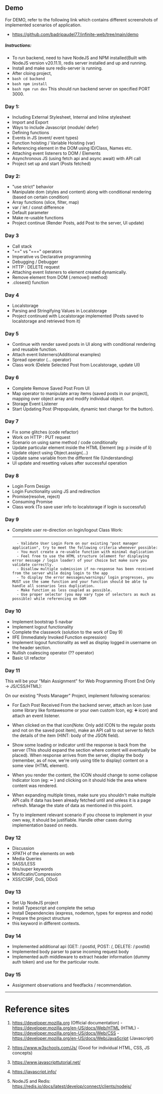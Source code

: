 ## Demo
For DEMO, refer to the following link which contains different screenshots of implemented scenarios of application.
- https://github.com/badripaudel77/infinite-web/tree/main/demo

##### Instructions: 
- To run backend, need to have NodeJS and NPM installed(Built with NodeJS version v20.11.1), redis server installed and up and running.
- Install and make sure redis-server is running.
- After cloing project, 
- ```bash cd backend```
- ```bash npm install```
- ```bash npm run dev```
This should run backend server on specified PORT 3000.

### Day 1: 
- Including External Stylesheet, Internal and Inline stylesheet
- Import and Export
- Ways to include Javascript (module/ defer)
- Defining functions
- Events in JS (event/ event types)
- Function hoisting / Variable Hoisting (var)
- Referencing element in the DOM using ID/Class, Names etc.
- Attaching event listeners to DOM / Elements
- Asynchronous JS (using fetch api and async await) with API call
- Project set up and start (Posts fetched)

### Day 2:
- "use strict" behavior
- Manipulate dom (styles and content) along with conditional rendering (based on certain condition)
- Array functions (slice, filter, map)
- var / let / const difference
- Default parameter
- Make re-usable functions
- Project continue (Render Posts, add Post to the server, UI update)

### Day 3
- Call stack
- "==" vs "===" operators
- Imperative vs Declarative programming
- Debugging / Debugger
- HTTP : DELETE request
- Attaching event listeners to element created dynamically.
- Remove element from DOM (.remove() method)
- .closest() function

### Day 4
- Localstorage
- Parsing and Stringifying Values in Localstorage
- Project continued with Localstorage implemented (Posts saved to localstorage and retrieved from it)


### Day 5
- Continue with render saved posts in UI along with conditional rendering and reusable function.
- Attach event listerners(Additional examples)
- Spread operator (... operator)
- Class work (Delete Selected Post from Localstorage, update UI)

### Day 6
- Complete Remove Saved Post From UI
- Map operator to manipulate array items (saved posts in our project), mapping over object array and modify     individual object.
- Storage Event Listener
- Start Updating Post (Prepopulate, dynamic text change for the button).

### Day 7
- Fix some glitches (code refactor)
- Work on HTTP : PUT request
- Scenario on using same method / code conditionally
- Update particular element inside the HTML Element (eg: p inside of li)
- Update object using Object.assign(...)
- Update same variable from the different file (Understanding)
- UI update and resetting values after successful operation

### Day 8
- Login Form Design
- Login Functionality using JS and redirection
- Promise(resolve, reject)
- Consuming Promise
- Class work (To save user info to localstorage if login is successful)

### Day 9
- Complete user re-direction on login/logout
  Class Work:
  ___________

        - Validate User Login Form on our existing "post manager application", try to meet the following criteria whenever possible:
        - You must create a re-usable function with minimal duplication
        - Feel free to use the HTML structure (element for displaying error message / login loader) of your choice but make sure you validate correctly. 
        - Disallow multiple submission if no-response has been received from the server while doing login to the app
        - To display the error messages/warnings/ login progresses, you MUST use the same function and your function should be able to handle all scenarios less duplication.
        - Make function as less coupled as possible.
        - Use proper selector (you may vary type of selectors as much as possible) while referencing on DOM

### Day 10
- Implement bootstrap 5 navbar
- Implement logout functionality
- Complete the classwork (solution to the work of Day 9)
- IIFE (Immediately Invoked Function expression)
- Implement logout functionality as well as display logged in username on the header section. 
- Nullish coalescing operator (?? operator)
- Basic UI refactor

### Day 11
This will be your "Main Assignment" for Web Programming (Front End Only -> JS/CSS/HTML):

On our existing "Posts Manager" Project, implement following scenarios:
- For Each Post Received From the backend server, attach an Icon (use some library like fontawesome or your own custom Icon, eg: ➕ icon) and attach an event listener.

- When clicked on the that icon(Note: Only add ICON to the regular posts and not on the saved post item), make an API call to out server to fetch the details of the item (HINT: body of the JSON field).

- Show some loading or indicator until the response is back from the server (This should expand the section where content will eventually be placed). When response arrives from the server, display the body (remember, as of now, we're only using title to display) content on a some view (HTML element). 

- When you render the content, the ICON should change to some collapse Indicator Icon (eg: ➖ ) and clicking on it should hide the area where content was rendered.

- When expanding multiple times, make sure you shouldn't make multiple API calls if data has been already fetched until and unless it is a page refresh. Manage the state of data as mentioned in this point. 

- Try to implement relevant scenario if you choose to implement in your own way, it should be justifiable. Handle other cases during implementation based on needs.

### Day 12
- Discussion
- XPATH of the elements on web
- Media Queries
- SASS/LESS
- this/super keywords
- Minificatin/Compression
- XSS/CSRF, DoS, DDoS

### Day 13
- Set Up NodeJS project
- Install Typescript and complete the setup
- Install Dependencies (express, nodemon, types for express and node)
- Prepare the project structure
- this keyword in different contexts.

### Day 14
- Implemented additional api (GET: /:postId, POST: /, DELETE: /:postId)
- Implemented body parser to parse incoming request body
- Implemented auth middleware to extract header information (dummy auth token) and 
  use for the particular route.

### Day 15
- Assignment observations and feedfacks / recommendation.

__________________________________________________________________________________________________________________________________________________________________________________________
# Reference sites
1. https://developer.mozilla.org   (Official documentation)
        - https://developer.mozilla.org/en-US/docs/Web/HTML (HTML)
        - https://developer.mozilla.org/en-US/docs/Web/CSS
        - https://developer.mozilla.org/en-US/docs/Web/JavaScript (Javascript)

2. https://www.w3schools.com/Js/ (Good for individual HTML, CSS, JS concepts)
3. https://www.javascripttutorial.net/
4. https://javascript.info/
5. NodeJS and Redis: https://redis.io/docs/latest/develop/connect/clients/nodejs/
